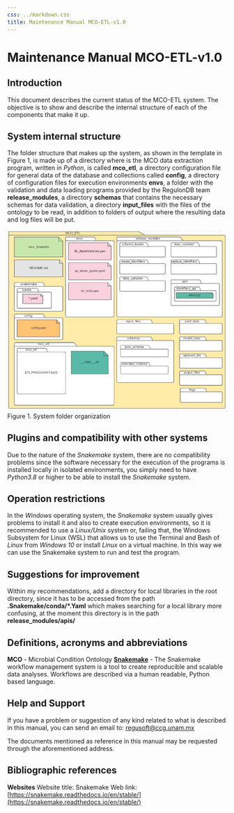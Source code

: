 ```yaml
---
css: ../markdown.css
title: Maintenance Manual MCO-ETL-v1.0
---
```


# Maintenance Manual MCO-ETL-v1.0

## Introduction

This document describes the current status of the MCO-ETL system. The objective is to show and describe the internal structure of each of the components that make it up.

## System internal structure

The folder structure that makes up the system, as shown in the template in Figure 1, is made up of a directory where is the MCO data extraction program, written in _Python_, is called **mco_etl**, a directory configuration file for general data of the database and collections called **config**, a directory of configuration files for execution environments **envs**, a folder with the validation and data loading programs provided by the RegulonDB team **release_modules**, a directory **schemas** that contains the necessary schemas for data validation, a directory **input_files** with the files of the ontology to be read, in addition to folders of output where the resulting data and log files will be put.

![](../diagrams/mco-etl-directory-structure.png)
Figure 1. System folder organization

## Plugins and compatibility with other systems

Due to the nature of the _Snakemake_ system, there are no compatibility problems since the software necessary for the execution of the programs is installed locally in isolated environments, you simply need to have _Python3.8_ or higher to be able to install the _Snakemake_ system.

## Operation restrictions

In the _Windows_ operating system, the _Snakemake_ system usually gives problems to install it and also to create execution environments, so it is recommended to use a _Linux/Unix_ system or, failing that, the Windows Subsystem for Linux (WSL) that allows us to use the Terminal and Bash of _Linux_ from _Windows 10_ or install _Linux_ on a virtual machine. In this way we can use the Snakemake system to run and test the program.

## Suggestions for improvement

Within my recommendations, add a directory for local libraries in the root directory, since it has to be accessed from the path **.Snakemake/conda/\*.Yaml** which makes searching for a local library more confusing, at the moment this directory is in the path **release_modules/apis/**

## Definitions, acronyms and abbreviations

**MCO** - Microbial Condition Ontology
**[Snakemake](https://snakemake.readthedocs.io/en/stable/)** - The Snakemake workflow management system is a tool to create reproducible and scalable data analyses. Workflows are described via a human readable, Python based language.

## Help and Support

If you have a problem or suggestion of any kind related to what is described in this manual, you can send an email to: [regusoft@ccg.unam.mx](mailto:regusoft@ccg.unam.mx)

The documents mentioned as reference in this manual may be requested through the aforementioned address.

## Bibliographic references

**Websites**
Website title: Snakemake
Web link: [https://snakemake.readthedocs.io/en/stable/](https://snakemake.readthedocs.io/en/stable/)

<!---
HISTORIAL DE REVISIONES

**Fecha:** 26/01/2021
**Versión:** 1.0
**Descripción:** Creación de manual de mantenimiento
**Realizado por: ** Felipe Betancourt Figueroa
**Estado:** Sin revisar

**Fecha:** [dd/mm/aaaa]
**Versión:** [#.#]
**Descripción:** [Indicar los cambios que se realizaron en el documento]
**Realizado por: ** [Nombre de la persona que realice los cambios]
**Estado:**[Revisión <Trabajado,  Verificado>, Estable **<**Vo.Bo, Validado>]
[Repetir esta sección por cada versión que se realice en el documento]
-->
